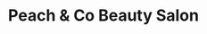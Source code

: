 ---
title: "Peach & Co Beauty Salon"
url: /shamokin/peach-and-co-beauty-salon/
shop: hairdresser
---